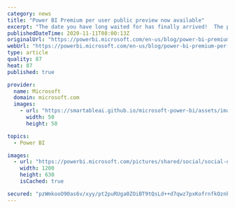 ```yaml
---
category: news
title: "Power BI Premium per user public preview now available"
excerpt: "The date you have long waited for has finally arrived!  The public preview of Power BI Premium per user has been enabled in all public tenants that requested priority access, and will be rolling out to all tenants worldwide throughout the month of November.  Now, Power BI users have access to all the"
publishedDateTime: 2020-11-11T08:00:13Z
originalUrl: "https://powerbi.microsoft.com/en-us/blog/power-bi-premium-per-user-public-preview-now-available/"
webUrl: "https://powerbi.microsoft.com/en-us/blog/power-bi-premium-per-user-public-preview-now-available/"
type: article
quality: 87
heat: 87
published: true

provider:
  name: Microsoft
  domain: microsoft.com
  images:
    - url: "https://smartableai.github.io/microsoft-power-bi/assets/images/organizations/microsoft.com-50x50.jpg"
      width: 50
      height: 50

topics:
  - Power BI

images:
  - url: "https://powerbi.microsoft.com/pictures/shared/social/social-default-image.png"
    width: 1200
    height: 630
    isCached: true

secured: "pzWmkooO90as6v/xyy/pt2puRUga0ZOiBT9tQsLd++d7qwz7pxKofrnfkOznbqx6DFrwDCdnGhFT3G3lhuQ8WbeY6X9gt1BcHcHrabBQ7g00qOg7qpWNTOoUeqxvkKJZk03j3nS2rcA41y/wJB/Szsqv49hCIXAPnytugEY7nndsAKGO28em/2ubnwY+awfEW2Ns9M13sJZ6rG0Hx6AfCyTqyzWRPzKXmfv0zfzfZeYL61es1xoFFls5mCLBGVyqHTOAXbCgPW8Boxuu/qiMq/X0BubzWHKq19vUjEo/nL9CmeE6S1Rw92N6RlPjGPaiIFpm6ruaCeTmKYsaLkb6sEf4kmjOJF6Yg5bHmVMAeRc=;/HM6GHFXzgW79b91gnxiYw=="
---
```


